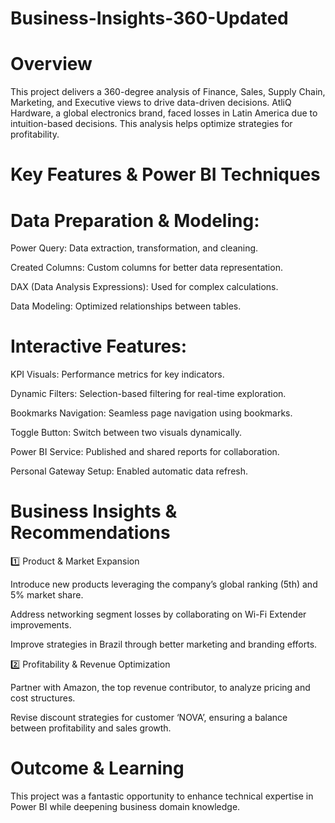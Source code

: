 # Business-Insights-360-Updated


# Overview

This project delivers a 360-degree analysis of Finance, Sales, Supply Chain, Marketing, and Executive views to drive data-driven decisions. AtliQ Hardware, a global electronics brand, faced losses in Latin America due to intuition-based decisions. This analysis helps optimize strategies for profitability.

 # Key Features & Power BI Techniques

 # Data Preparation & Modeling:

Power Query: Data extraction, transformation, and cleaning.

Created Columns: Custom columns for better data representation.

DAX (Data Analysis Expressions): Used for complex calculations.

Data Modeling: Optimized relationships between tables.

 # Interactive Features:

KPI Visuals: Performance metrics for key indicators.

Dynamic Filters: Selection-based filtering for real-time exploration.

Bookmarks Navigation: Seamless page navigation using bookmarks.

Toggle Button: Switch between two visuals dynamically.

Power BI Service: Published and shared reports for collaboration.

Personal Gateway Setup: Enabled automatic data refresh.

 # Business Insights & Recommendations

1️⃣ Product & Market Expansion

Introduce new products leveraging the company’s global ranking (5th) and 5% market share.

Address networking segment losses by collaborating on Wi-Fi Extender improvements.

Improve strategies in Brazil through better marketing and branding efforts.

2️⃣ Profitability & Revenue Optimization

Partner with Amazon, the top revenue contributor, to analyze pricing and cost structures.

Revise discount strategies for customer ‘NOVA’, ensuring a balance between profitability and sales growth.

 # Outcome & Learning

This project was a fantastic opportunity to enhance technical expertise in Power BI while deepening business domain knowledge.
